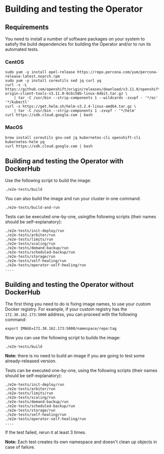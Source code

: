 # Building and testing the Operator

## Requirements

You need to install a number of software packages on your system to satisfy the build dependencies for building the Operator and/or to run its automated tests.

### CentOS

```
sudo yum -y install epel-release https://repo.percona.com/yum/percona-release-latest.noarch.rpm
sudo yum -y install coreutils sed jq curl yq
curl -s -L https://github.com/openshift/origin/releases/download/v3.11.0/openshift-origin-client-tools-v3.11.0-0cbc58b-linux-64bit.tar.gz \
    | tar -C /usr/bin --strip-components 1 --wildcards -zxvpf - '*/oc' '*/kubectl'
curl -s https://get.helm.sh/helm-v3.2.4-linux-amd64.tar.gz \
    | tar -C /usr/bin --strip-components 1 -zxvpf - '*/helm'
curl https://sdk.cloud.google.com | bash
```

### MacOS

```
brew install coreutils gnu-sed jq kubernetes-cli openshift-cli kubernetes-helm yq
curl https://sdk.cloud.google.com | bash
```

## Building and testing the Operator with DockerHub

Use the following script to build the image:

```
./e2e-tests/build
```

You can also build the image and run your cluster in one command:

```
./e2e-tests/build-and-run
```

Tests can be executed one-by-one, usingthe following scripts (their names  should be self-explanatory):


```
./e2e-tests/init-deploy/run
./e2e-tests/arbiter/run
./e2e-tests/limits/run
./e2e-tests/scaling/run
./e2e-tests/demand-backup/run
./e2e-tests/scheduled-backup/run
./e2e-tests/storage/run
./e2e-tests/self-healing/run
./e2e-tests/operator-self-healing/run
....
```

## Building and testing the Operator without DockerHub

The first thing you need to do is fixing image names, to use your custom Docker registry. For example, if your custom registry has the `172.30.162.173:5000` address, you can proceed with the following command:

```
export IMAGE=172.30.162.173:5000/namespace/repo:tag
```

Now you can use the following script to builds the image:

```
./e2e-tests/build
```

**Note:** there is no need to build an image if you are going to test some already-released version.

Tests can be executed one-by-one, using the following scripts (their names should be self-explanatory):

```
./e2e-tests/init-deploy/run
./e2e-tests/arbiter/run
./e2e-tests/limits/run
./e2e-tests/scaling/run
./e2e-tests/demand-backup/run
./e2e-tests/scheduled-backup/run
./e2e-tests/storage/run
./e2e-tests/self-healing/run
./e2e-tests/operator-self-healing/run
....
```

If the test failed, rerun it at least 3 times.

**Note:** Each test creates its own namespace and doesn't clean up objects in case of failure.

